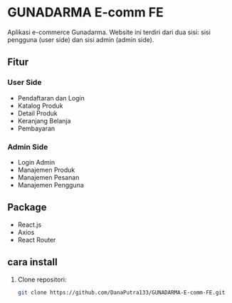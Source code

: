 # GUNADARMA E-comm FE

Aplikasi e-commerce Gunadarma. Website ini terdiri dari dua sisi: sisi pengguna (user side) dan sisi admin (admin side).

## Fitur

### User Side
- Pendaftaran dan Login
- Katalog Produk
- Detail Produk
- Keranjang Belanja
- Pembayaran

### Admin Side
- Login Admin
- Manajemen Produk
- Manajemen Pesanan
- Manajemen Pengguna

## Package

- React.js
- Axios
- React Router

## cara install

1. Clone repositori:

   ```bash
   git clone https://github.com/DanaPutra133/GUNADARMA-E-comm-FE.git


